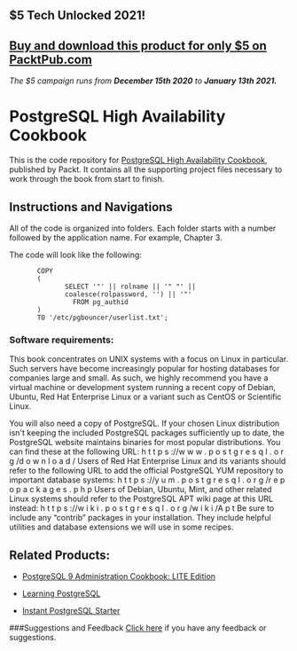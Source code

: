## $5 Tech Unlocked 2021!
[Buy and download this product for only $5 on PacktPub.com](https://www.packtpub.com/)
-----
*The $5 campaign         runs from __December 15th 2020__ to __January 13th 2021.__*

# PostgreSQL High Availability Cookbook
This is the code repository for [PostgreSQL High Availability Cookbook](https://www.packtpub.com/big-data-and-business-intelligence/postgresql-high-availability-cookbook-second-edition?utm_source=github&utm_medium=repository&utm_content=9781787125537), published by Packt. It contains all the supporting project files necessary to work through the book from start to finish.
## Instructions and Navigations
All of the code is organized into folders. Each folder starts with a number followed by the application name. For example, Chapter 3.


The code will look like the following:
          
           COPY
           (
                  SELECT '"' || rolname || '" "' ||
                  coalesce(rolpassword, '') || '"'
                    FROM pg_authid
           )
           TO '/etc/pgbouncer/userlist.txt';

### Software requirements:
This book concentrates on UNIX systems with a focus on Linux in particular. Such servers
have become increasingly popular for hosting databases for companies large and small. As
such, we highly recommend you have a virtual machine or development system running a
recent copy of Debian, Ubuntu, Red Hat Enterprise Linux or a variant such as CentOS or
Scientific Linux.

You will also need a copy of PostgreSQL. If your chosen Linux distribution isn't keeping the
included PostgreSQL packages sufficiently up to date, the PostgreSQL website maintains
binaries for most popular distributions. You can find these at the following URL:
h t t p s ://w w w . p o s t g r e s q l . o r g /d o w n l o a d /
Users of Red Hat Enterprise Linux and its variants should refer to the following URL to add
the official PostgreSQL YUM repository to important database systems:
h t t p s ://y u m . p o s t g r e s q l . o r g /r e p o p a c k a g e s . p h p
Users of Debian, Ubuntu, Mint, and other related Linux systems should refer to the
PostgreSQL APT wiki page at this URL instead:
h t t p s ://w i k i . p o s t g r e s q l . o r g /w i k i /A p t
Be sure to include any “contrib” packages in your installation. They include helpful utilities
and database extensions we will use in some recipes.

## Related Products:
* [PostgreSQL 9 Administration Cookbook: LITE Edition](https://www.packtpub.com/big-data-and-business-intelligence/postgresql-9-administration-cookbook-lite-edition?utm_source=github&utm_medium=repository&utm_content=9781849516204)

* [Learning PostgreSQL](https://www.packtpub.com/big-data-and-business-intelligence/learning-postgresql?utm_source=github&utm_medium=repository&utm_content=9781783989188)

* [Instant PostgreSQL Starter](https://www.packtpub.com/big-data-and-business-intelligence/instant-postgresql-starter?utm_source=github&utm_medium=repository&utm_content=9781782167563)

###Suggestions and Feedback
[Click here](https://docs.google.com/forms/d/e/1FAIpQLSe5qwunkGf6PUvzPirPDtuy1Du5Rlzew23UBp2S-P3wB-GcwQ/viewform) if you have any feedback or suggestions.
